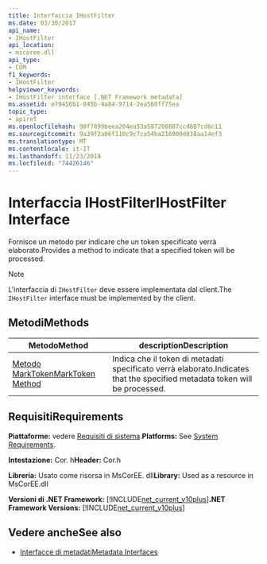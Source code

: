 ```yaml
---
title: Interfaccia IHostFilter
ms.date: 03/30/2017
api_name:
- IHostFilter
api_location:
- mscoree.dll
api_type:
- COM
f1_keywords:
- IHostFilter
helpviewer_keywords:
- IHostFilter interface [.NET Framework metadata]
ms.assetid: e79456b1-045b-4a84-9714-2ea560ff75ea
topic_type:
- apiref
ms.openlocfilehash: 90f7899beea204ea53a587200807ccd807cd6c11
ms.sourcegitcommit: 9a39f2a06f110c9c7ca54ba216900d038aa14ef3
ms.translationtype: MT
ms.contentlocale: it-IT
ms.lasthandoff: 11/23/2019
ms.locfileid: "74426146"
---
```

# <a name="ihostfilter-interface"></a><span data-ttu-id="9a459-102">Interfaccia IHostFilter</span><span class="sxs-lookup"><span data-stu-id="9a459-102">IHostFilter Interface</span></span>
<span data-ttu-id="9a459-103">Fornisce un metodo per indicare che un token specificato verrà elaborato.</span><span class="sxs-lookup"><span data-stu-id="9a459-103">Provides a method to indicate that a specified token will be processed.</span></span>  
  
> [!NOTE]
> <span data-ttu-id="9a459-104">L'interfaccia di `IHostFilter` deve essere implementata dal client.</span><span class="sxs-lookup"><span data-stu-id="9a459-104">The `IHostFilter` interface must be implemented by the client.</span></span>  
  
## <a name="methods"></a><span data-ttu-id="9a459-105">Metodi</span><span class="sxs-lookup"><span data-stu-id="9a459-105">Methods</span></span>  
  
|<span data-ttu-id="9a459-106">Metodo</span><span class="sxs-lookup"><span data-stu-id="9a459-106">Method</span></span>|<span data-ttu-id="9a459-107">description</span><span class="sxs-lookup"><span data-stu-id="9a459-107">Description</span></span>|  
|------------|-----------------|  
|[<span data-ttu-id="9a459-108">Metodo MarkToken</span><span class="sxs-lookup"><span data-stu-id="9a459-108">MarkToken Method</span></span>](../../../../docs/framework/unmanaged-api/metadata/ihostfilter-marktoken-method.md)|<span data-ttu-id="9a459-109">Indica che il token di metadati specificato verrà elaborato.</span><span class="sxs-lookup"><span data-stu-id="9a459-109">Indicates that the specified metadata token will be processed.</span></span>|  
  
## <a name="requirements"></a><span data-ttu-id="9a459-110">Requisiti</span><span class="sxs-lookup"><span data-stu-id="9a459-110">Requirements</span></span>  
 <span data-ttu-id="9a459-111">**Piattaforme:** vedere [Requisiti di sistema](../../../../docs/framework/get-started/system-requirements.md).</span><span class="sxs-lookup"><span data-stu-id="9a459-111">**Platforms:** See [System Requirements](../../../../docs/framework/get-started/system-requirements.md).</span></span>  
  
 <span data-ttu-id="9a459-112">**Intestazione:** Cor. h</span><span class="sxs-lookup"><span data-stu-id="9a459-112">**Header:** Cor.h</span></span>  
  
 <span data-ttu-id="9a459-113">**Libreria:** Usato come risorsa in MsCorEE. dll</span><span class="sxs-lookup"><span data-stu-id="9a459-113">**Library:** Used as a resource in MsCorEE.dll</span></span>  
  
 <span data-ttu-id="9a459-114">**Versioni di .NET Framework:** [!INCLUDE[net_current_v10plus](../../../../includes/net-current-v10plus-md.md)]</span><span class="sxs-lookup"><span data-stu-id="9a459-114">**.NET Framework Versions:** [!INCLUDE[net_current_v10plus](../../../../includes/net-current-v10plus-md.md)]</span></span>  
  
## <a name="see-also"></a><span data-ttu-id="9a459-115">Vedere anche</span><span class="sxs-lookup"><span data-stu-id="9a459-115">See also</span></span>

- [<span data-ttu-id="9a459-116">Interfacce di metadati</span><span class="sxs-lookup"><span data-stu-id="9a459-116">Metadata Interfaces</span></span>](../../../../docs/framework/unmanaged-api/metadata/metadata-interfaces.md)
